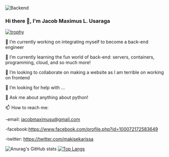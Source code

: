 ![Backend](https://user-images.githubusercontent.com/90799133/178169130-c190e029-07fd-4df0-8470-5f98583ca105.png)
### Hi there 👋, I'm Jacob Maximus L. Usaraga
[![trophy](https://github-profile-trophy.vercel.app/?username=miniloda)](https://github.com/miniloda/github-profile-trophy)



🔭 I’m currently working on integrating myself to become a back-end engineer

🌱 I’m currently learning the fun world of back-end: servers, containers, programming, cloud, and so much more!

👯 I’m looking to collaborate on making a website as I am terrible on working on frontend

🤔 I’m looking for help with ...

💬 Ask me about anything about python!

📫 How to reach me:

-email: jacobmaximusu@gmail.com

-facebook:https://www.facebook.com/profile.php?id=100072172583649

-twitter: https://twitter.com/makisekarissa

![Anurag's GitHub stats](https://github-readme-stats.vercel.app/api?username=miniloda&show_icons=true&theme=tokyonight)
[![Top Langs](https://github-readme-stats.vercel.app/api/top-langs/?username=miniloda&layout=compact)](https://github.com/miniloda/github-readme-stats)
